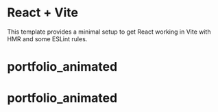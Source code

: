 # React + Vite

This template provides a minimal setup to get React working in Vite with HMR and some ESLint rules.

# portfolio_animated
# portfolio_animated
